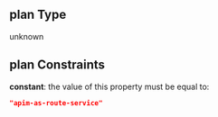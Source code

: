 ## plan Type

unknown

## plan Constraints

**constant**: the value of this property must be equal to:

```json
"apim-as-route-service"
```
